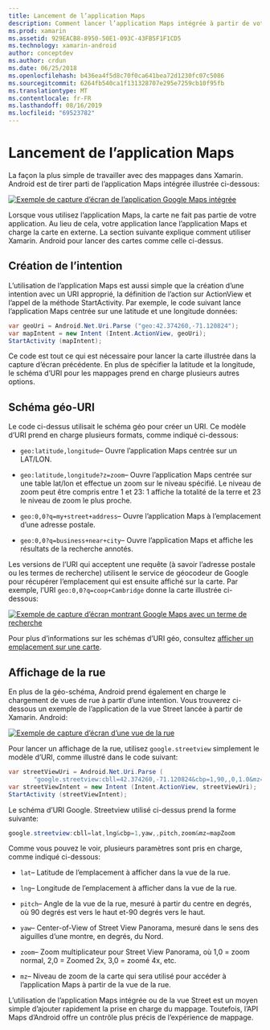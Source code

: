 ```yaml
---
title: Lancement de l’application Maps
description: Comment lancer l’application Maps intégrée à partir de votre application Xamarin. Android.
ms.prod: xamarin
ms.assetid: 929EACB8-8950-50E1-093C-43FB5F1F1CD5
ms.technology: xamarin-android
author: conceptdev
ms.author: crdun
ms.date: 06/25/2018
ms.openlocfilehash: b436ea4f5d8c70f0ca641bea72d1230fc07c5086
ms.sourcegitcommit: 6264fb540ca1f131328707e295e7259cb10f95fb
ms.translationtype: MT
ms.contentlocale: fr-FR
ms.lasthandoff: 08/16/2019
ms.locfileid: "69523782"
---
```

# <a name="launching-the-maps-application"></a>Lancement de l’application Maps

La façon la plus simple de travailler avec des mappages dans Xamarin. Android est de tirer parti de l’application Maps intégrée illustrée ci-dessous:

[![Exemple de capture d’écran de l’application Google Maps intégrée](maps-application-images/01-mapsapplication.png)](maps-application-images/01-mapsapplication.png#lightbox)

Lorsque vous utilisez l’application Maps, la carte ne fait pas partie de votre application. Au lieu de cela, votre application lance l’application Maps et charge la carte en externe. La section suivante explique comment utiliser Xamarin. Android pour lancer des cartes comme celle ci-dessus.


## <a name="creating-the-intent"></a>Création de l’intention

L’utilisation de l’application Maps est aussi simple que la création d’une intention avec un URI approprié, la définition de l’action sur ActionView et l’appel de la méthode StartActivity. Par exemple, le code suivant lance l’application Maps centrée sur une latitude et une longitude données:

```csharp
var geoUri = Android.Net.Uri.Parse ("geo:42.374260,-71.120824");
var mapIntent = new Intent (Intent.ActionView, geoUri);
StartActivity (mapIntent);
```

Ce code est tout ce qui est nécessaire pour lancer la carte illustrée dans la capture d’écran précédente. En plus de spécifier la latitude et la longitude, le schéma d’URI pour les mappages prend en charge plusieurs autres options.


## <a name="geo-uri-scheme"></a>Schéma géo-URI

Le code ci-dessus utilisait le schéma géo pour créer un URI. Ce modèle d’URI prend en charge plusieurs formats, comme indiqué ci-dessous:

- `geo:latitude,longitude`&ndash; Ouvre l’application Maps centrée sur un LAT/LON. 

- `geo:latitude,longitude?z=zoom`&ndash; Ouvre l’application Maps centrée sur une table lat/lon et effectue un zoom sur le niveau spécifié. Le niveau de zoom peut être compris entre 1 et 23: 1 affiche la totalité de la terre et 23 le niveau de zoom le plus proche.

- `geo:0,0?q=my+street+address`&ndash; Ouvre l’application Maps à l’emplacement d’une adresse postale. 

- `geo:0,0?q=business+near+city`&ndash; Ouvre l’application Maps et affiche les résultats de la recherche annotés. 


Les versions de l’URI qui acceptent une requête (à savoir l’adresse postale ou les termes de recherche) utilisent le service de géocodeur de Google pour récupérer l’emplacement qui est ensuite affiché sur la carte. Par exemple, l’URI `geo:0,0?q=coop+Cambridge` donne la carte illustrée ci-dessous:

[![Exemple de capture d’écran montrant Google Maps avec un terme de recherche](maps-application-images/02-mapsearch.png)](maps-application-images/02-mapsearch.png#lightbox)



Pour plus d’informations sur les schémas d’URI géo, consultez [afficher un emplacement sur une carte](https://developer.android.com/guide/components/intents-common.html#Maps).


## <a name="street-view"></a>Affichage de la rue

En plus de la géo-schéma, Android prend également en charge le chargement de vues de rue à partir d’une intention. Vous trouverez ci-dessous un exemple de l’application de la vue Street lancée à partir de Xamarin. Android:

[![Exemple de capture d’écran d’une vue de la rue](maps-application-images/03-streetview.png)](maps-application-images/03-streetview.png#lightbox)

Pour lancer un affichage de la rue, utilisez `google.streetview` simplement le modèle d’URI, comme illustré dans le code suivant:

```csharp
var streetViewUri = Android.Net.Uri.Parse (
       "google.streetview:cbll=42.374260,-71.120824&cbp=1,90,,0,1.0&mz=20");  
var streetViewIntent = new Intent (Intent.ActionView, streetViewUri);  
StartActivity (streetViewIntent);
```

Le schéma d’URI Google. Streetview utilisé ci-dessus prend la forme suivante:

```csharp
google.streetview:cbll=lat,lng&cbp=1,yaw,,pitch,zoom&mz=mapZoom
```

Comme vous pouvez le voir, plusieurs paramètres sont pris en charge, comme indiqué ci-dessous:

- `lat`&ndash; Latitude de l’emplacement à afficher dans la vue de la rue.

- `lng`&ndash; Longitude de l’emplacement à afficher dans la vue de la rue.

- `pitch`&ndash; Angle de la vue de la rue, mesuré à partir du centre en degrés, où 90 degrés est vers le haut et-90 degrés vers le haut.

- `yaw`&ndash; Center-of-View of Street View Panorama, mesuré dans le sens des aiguilles d’une montre, en degrés, du Nord.

- `zoom`&ndash; Zoom multiplicateur pour Street View Panorama, où 1,0 = zoom normal, 2,0 = Zoomed 2x, 3,0 = zoomé 4x, etc.

- `mz`&ndash; Niveau de zoom de la carte qui sera utilisé pour accéder à l’application Maps à partir de la vue de la rue.


L’utilisation de l’application Maps intégrée ou de la vue Street est un moyen simple d’ajouter rapidement la prise en charge du mappage. Toutefois, l’API Maps d’Android offre un contrôle plus précis de l’expérience de mappage.
